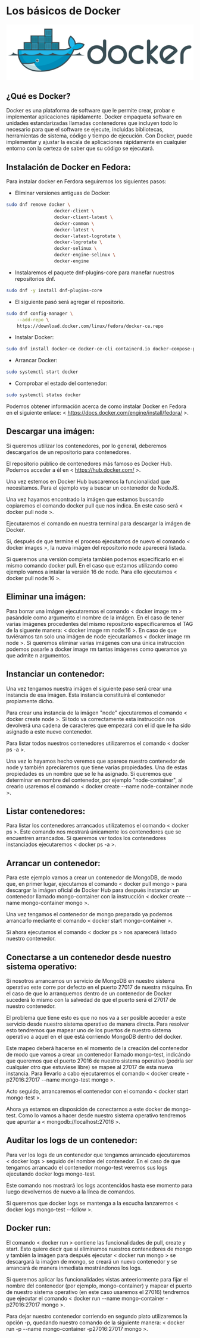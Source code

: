 # Los básicos de Docker

<img src = "./docker.png"/>

## ¿Qué es Docker?

Docker es una plataforma de software que le permite crear, probar e implementar aplicaciones rápidamente. Docker empaqueta software en unidades estandarizadas llamadas contenedores que incluyen todo lo necesario para que el software se ejecute, incluidas bibliotecas, herramientas de sistema, código y tiempo de ejecución. Con Docker, puede implementar y ajustar la escala de aplicaciones rápidamente en cualquier entorno con la certeza de saber que su código se ejecutará.

## Instalación de Docker en Fedora:

Para instalar docker en Ferdora seguiremos los siguientes pasos:

- Eliminar versiones antiguas de Docker:

```sh
sudo dnf remove docker \
                  docker-client \
                  docker-client-latest \
                  docker-common \
                  docker-latest \
                  docker-latest-logrotate \
                  docker-logrotate \
                  docker-selinux \
                  docker-engine-selinux \
                  docker-engine
```

- Instalaremos el paquete dnf-plugins-core para manefar nuestros repositorios dnf.

```sh
sudo dnf -y install dnf-plugins-core
```

- El siguiente pasó será agregar el repositorio.

```sh
sudo dnf config-manager \
    --add-repo \
    https://download.docker.com/linux/fedora/docker-ce.repo
```

- Instalar Docker:

```sh
sudo dnf install docker-ce docker-ce-cli containerd.io docker-compose-plugin
```

- Arrancar Docker:

```sh
sudo systemctl start docker
```

- Comprobar el estado del contenedor:

```sh
sudo systemctl status docker
```

Podemos obtener información acerca de como instalar Docker en Fedora en el siguiente enlace: < https://docs.docker.com/engine/install/fedora/ >.

## Descargar una imágen:

Si queremos utilizar los contenedores, por lo general, deberemos descargarlos de un repositorio para contenedores.

El repositorio público de contenedores más famoso es Docker Hub. Podemos acceder a él en < https://hub.docker.com/ >.

Una vez estemos en Docker Hub buscaremos la funcionalidad que necesitamos. Para el ejemplo voy a buscar un contenedor de NodeJS.

Una vez hayamos encontrado la imágen que estamos buscando copiaremos el comando docker pull que nos indica. En este caso será < docker pull node >.

Ejecutaremos el comando en nuestra terminal para descargar la imágen de Docker.

Si, después de que termine el proceso ejecutamos de nuevo el comando < docker images >, la nueva imágen del repositorio node aparecerá listada.

Si queremos una versión completa también podemos especificarlo en el mismo comando docker pull. En el caso que estamos utilizando como ejemplo vamos a intalar la versión 16 de node. Para ello ejecutamos < docker pull node:16 >.

## Eliminar una imágen:

Para borrar una imágen ejecutaremos el comando < docker image rm > pasándole como argumento el nombre de la imágen. En el caso de tener varias imágenes procedentes del mismo repositorio especificaremos el TAG de la siguente manera: < docker image rm node:16 >. En caso de que tuviéramos tan solo una imágen de node ejecutaríamos < docker image rm node >. Si queremos eliminar varias imágenes con una única instrucción podemos pasarle a docker image rm tantas imágenes como queramos ya que admite n argumentos.

## Instanciar un contenedor:

Una vez tengamos nuestra imágen el siguiente paso será crear una instancia de esa imágen. Esta instancia constituirá el contenedor propiamente dicho.

Para crear una instancia de la imágen "node" ejecutaremos el comando < docker create node >. Si todo va correctamente esta instrucción nos devolverá una cadena de caracteres que empezará con el id que le ha sido asignado a este nuevo contenedor.

Para listar todos nuestros contenedores utilizaremos el comando < docker ps -a >.

Una vez lo hayamos hecho veremos que aparece nuestro contenedor de node y también apreciaremos que tiene varias propiedades. Una de estas propiedades es un nombre que se le ha asignado. Si queremos que determinar en nombre del contenedor, por ejemplo "node-container", al crearlo usaremos el comando < docker create --name node-container node >.

## Listar contenedores:

Para listar los contenedores arrancados utilizatemos el comando < docker ps >. Este comando nos mostrará únicamente los contenedores que se encuentren arrancados. Si queremos ver todos los contenedores instanciados ejecutaremos < docker ps -a >.

## Arrancar un contenedor:

Para este ejemplo vamos a crear un contenedor de MongoDB, de modo que, en primer lugar, ejecutamos el comando < docker pull mongo > para descargar la imágen oficial de Docker Hub para después instanciar un contenedor llamado mongo-container con la instrucción < docker create --name mongo-container mongo >.

Una vez tengamos el contenedor de mongo preparado ya podemos arrancarlo mediante el comando < docker start mongo-container >.

Si ahora ejecutamos el comando < docker ps > nos aparecerá listado nuestro contenedor.

## Conectarse a un contenedor desde nuestro sistema operativo:

Si nosotros arrancamos un servicio de MongoDB en nuestro sistema operativo este corre por defecto en el puerto 27017 de nuestra máquina. En el caso de que lo arranquemos dentro de un contenedor de Docker sucederá lo mismo con la salvedad de que el puerto será el 27017 de nuestro contenedor.

El problema que tiene esto es que no nos va a ser posible acceder a este servicio desde nuestro sistema operativo de manera directa. Para resolver esto tendremos que mapear uno de los puertos de nuestro sistema operativo a aquel en el que está corriendo MongoDB dentro del docker.

Este mapeo deberá hacerse en el momento de la creación del contenedor de modo que vamos a crear un contenedor llamado mongo-test, indicándo que queremos que el puerto 27016 de nuestro sistema operativo (podría ser cualquier otro que estuviese libre) se mapee al 27017 de esta nueva instancia. Para llevarlo a cabo ejecutaremos el comando < docker create -p27016:27017 --name mongo-test mongo >.

Acto seguido, arrancaremos el contenedor con el comando < docker start mongo-test >.

Ahora ya estamos en disposición de conectarnos a este docker de mongo-test. Como lo vamos a hacer desde nuestro sistema operativo tendremos que apuntar a < mongodb://localhost:27016 >.

## Auditar los logs de un contenedor:

Para ver los logs de un contenedor que tengamos arrancado ejecutaremos < docker logs > seguido del nombre del contenedor. En el caso de que tengamos arrancado el contenedor mongo-test veremos sus logs ejecutando docker logs mongo-test.

Este comando nos mostrará los logs acontencidos hasta ese momento para luego devolvernos de nuevo a la línea de comandos.

Si queremos que docker logs se mantenga a la escucha lanzaremos < docker logs mongo-test --follow >.

## Docker run:

El comando < docker run > contiene las funcionalidades de pull, create y start. Esto quiere decir que si eliminamos nuestros contenedores de mongo y también la imágen para después ejecutar < docker run mongo > se descargará la imaǵen de mongo, se creará un nuevo contenedor y se arrancará de manera inmediata mostrándonos los logs.

Si queremos aplicar las funcionalidades vistas anteeriormente para fijar el nombre del contenedor (por ejemplo, mongo-container) y mapear el puerto de nuestro sistema operativo (en este caso usaremos el 27016) tendremos que ejecutar el comando < docker run --name mongo-container -p27016:27017 mongo >.

Para dejar nuestro contenedor corriendo en segundo plato utilizaremos la opción -p, quedando nuestro comando de la siguiente manera: < docker run -p --name mongo-container -p27016:27017 mongo >. 
